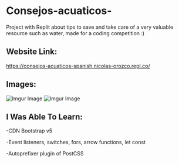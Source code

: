 
# Consejos-acuaticos-
Project with Replit about tips to save and take care of a very valuable resource such as water, made for a coding competition :)
## Website Link:
https://consejos-acuaticos-spanish.nicolas-orozco.repl.co/
## Images:
![Imgur Image](https://i.imgur.com/OJfP98l.png)
![Imgur Image](https://i.imgur.com/R9TQxIR.png)
## I Was Able To Learn:

-CDN Bootstrap v5




-Event listeners, switches, fors, arrow functions, let const




-Autoprefixer plugin of PostCSS
